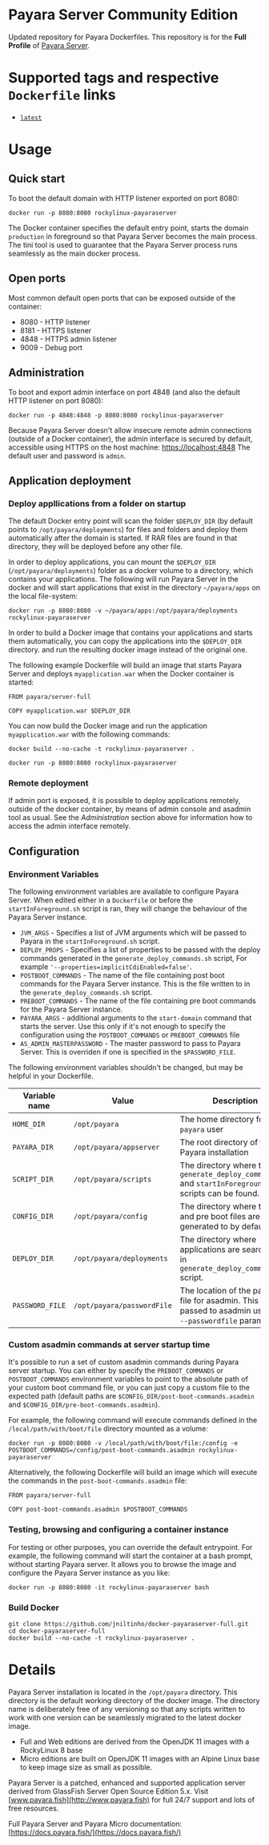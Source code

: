 #  Payara Server Community Edition

Updated repository for Payara Dockerfiles. This repository is for the **Full Profile** of [Payara Server](http://www.payara.fish).

# Supported tags and respective `Dockerfile` links

-	[`latest`](https://github.com/jniltinho/docker-payaraserver-full/blob/main/Dockerfile)


# Usage

## Quick start

To boot the default domain with HTTP listener exported on port 8080:

```
docker run -p 8080:8080 rockylinux-payaraserver
```

The Docker container specifies the default entry point, starts the domain `production` in foreground so that Payara Server becomes the main process. The tini tool is used to guarantee that the Payara Server process runs seamlessly as the main docker process.

## Open ports

Most common default open ports that can be exposed outside of the container:

 - 8080 - HTTP listener
 - 8181 - HTTPS listener
 - 4848 - HTTPS admin listener
 - 9009 - Debug port

## Administration

To boot and export admin interface on port 4848 (and also the default HTTP listener on port 8080):

```
docker run -p 4848:4848 -p 8080:8080 rockylinux-payaraserver
```

Because Payara Server doesn't allow insecure remote admin connections (outside of a Docker container), the admin interface is secured by default, accessible using HTTPS on the host machine: [https://localhost:4848](https://localhost:4848) The default user and password is `admin`.

## Application deployment


### Deploy appllications from a folder on startup

The default Docker entry point will scan the folder `$DEPLOY_DIR` (by default points to `/opt/payara/deployments`) for files and folders and deploy them automatically after the domain is started. If RAR files are found in that directory, they will be deployed before any other file.

In order to deploy applications, you can mount the `$DEPLOY_DIR` (`/opt/payara/deployments`) folder as a docker volume to a directory, which contains your applications. The following will run Payara Server in the docker and will start applications that exist in the directory `~/payara/apps` on the local file-system:

```
docker run -p 8080:8080 -v ~/payara/apps:/opt/payara/deployments rockylinux-payaraserver
```

In order to build a Docker image that contains your applications and starts them automatically, you can copy the applications into the `$DEPLOY_DIR` directory. and run the resulting docker image instead of the original one.

The following example Dockerfile will build an image that starts Payara Server and deploys `myapplication.war` when the Docker container is started:

```
FROM payara/server-full

COPY myapplication.war $DEPLOY_DIR
```

You can now build the Docker image and run the application `myapplication.war` with the following commands:

```
docker build --no-cache -t rockylinux-payaraserver .
```

```
docker run -p 8080:8080 rockylinux-payaraserver
```

### Remote deployment

If admin port is exposed, it is possible to deploy applications remotely, outside of the docker container, by means of admin console and asadmin tool as usual. See the *Administration* section above for information how to access the admin interface remotely.

## Configuration

### Environment Variables

The following environment variables are available to configure Payara Server. When edited either in a `Dockerfile` or before the `startInForeground.sh` script is ran, they will change the behaviour of the Payara Server instance.

- `JVM_ARGS` - Specifies a list of JVM arguments which will be passed to Payara in the `startInForeground.sh` script.
- `DEPLOY_PROPS` - Specifies a list of properties to be passed with the deploy commands generated in the `generate_deploy_commands.sh` script, For example `'--properties=implicitCdiEnabled=false'`.
- `POSTBOOT_COMMANDS` - The name of the file containing post boot commands for the Payara Server instance. This is the file written to in the `generate_deploy_commands.sh` script.
- `PREBOOT_COMMANDS` - The name of the file containing pre boot commands for the Payara Server instance.
- `PAYARA_ARGS` - additional arguments to the `start-domain` command that starts the server. Use this only if it's not enough to specify the configuration using the `POSTBOOT_COMMANDS` or `PREBOOT_COMMANDS` file
- `AS_ADMIN_MASTERPASSWORD` - The master password to pass to Payara Server. This is overriden if one is specified in the `$PASSWORD_FILE`.

The following environment variables shouldn't be changed, but may be helpful in your Dockerfile.

|  Variable name  |           Value            | Description |
| --------------- | -------------------------- | ----------- |
| `HOME_DIR`      | `/opt/payara`              | The home directory for the `payara` user |
| `PAYARA_DIR`    | `/opt/payara/appserver`    | The root directory of the Payara installation |
| `SCRIPT_DIR`    | `/opt/payara/scripts`      | The directory where the `generate_deploy_commands.sh` and `startInForeground.sh` scripts can be found. |
| `CONFIG_DIR`    | `/opt/payara/config`       | The directory where the post and pre boot files are generated to by default. |
| `DEPLOY_DIR`    | `/opt/payara/deployments`  | The directory where applications are searched for in `generate_deploy_commands.sh` script. |
| `PASSWORD_FILE` | `/opt/payara/passwordFile` | The location of the password file for asadmin. This can be passed to asadmin using the `--passwordfile` parameter. |

### Custom asadmin commands at server startup time

It's possible to run a set of custom asadmin commands during Payara server startup. You can either by specify the `PREBOOT_COMMANDS` or `POSTBOOT_COMMANDS` environment variables to point to the absolute path of your custom boot command file, or you can just copy a custom file to the expected path (default paths are `$CONFIG_DIR/post-boot-commands.asadmin` and `$CONFIG_DIR/pre-boot-commands.asadmin`).

For example, the following command will execute commands defined in the `/local/path/with/boot/file` directory mounted as a volume:

```
docker run -p 8080:8080 -v /local/path/with/boot/file:/config -e POSTBOOT_COMMANDS=/config/post-boot-commands.asadmin rockylinux-payaraserver
```

Alternatively, the following Dockerfile will build an image which will execute the commands in the `post-boot-commands.asadmin` file:

```
FROM payara/server-full

COPY post-boot-commands.asadmin $POSTBOOT_COMMANDS
```

### Testing, browsing and configuring a container instance

For testing or other purposes, you can override the default entrypoint. For example, the following command will start the container at a bash prompt, without starting Payara server. It allows you to browse the image and configure the Payara Server instance as you like:

```
docker run -p 8080:8080 -it rockylinux-payaraserver bash
```


### Build Docker

```
git clone https://github.com/jniltinho/docker-payaraserver-full.git
cd docker-payaraserver-full
docker build --no-cache -t rockylinux-payaraserver .
```


# Details

Payara Server installation is located in the `/opt/payara` directory. This directory is the default working directory of the docker image. The directory name is deliberately free of any versioning so that any scripts written to work with one version can be seamlessly migrated to the latest docker image.

- Full and Web editions are derived from the OpenJDK 11 images with a RockyLinux 8 base
- Micro editions are built on OpenJDK 11 images with an Alpine Linux base to keep image size as small as possible.

Payara Server is a patched, enhanced and supported application server derived from GlassFish Server Open Source Edition 5.x. Visit [www.payara.fish](http://www.payara.fish) for full 24/7 support and lots of free resources.

Full Payara Server and Payara Micro documentation: [https://docs.payara.fish/](https://docs.payara.fish/)
